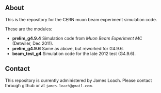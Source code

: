 About
-----

This is the repository for the CERN muon beam experiment simulation code.

These are the modules:

* **prelim_g4.9.4** Simulation code from _Muon Beam Experiment MC_ (Detwiler, Dec 2011).  
* **prelim_g4.9.6** Same as above, but reworked for G4.9.6.
* **beam_test_g4** Simulation code for the late 2012 test (G4.9.6). 

Contact
-------

This repository is currently administered by James Loach. Please contact through github or at `james.loach@gmail.com`.

